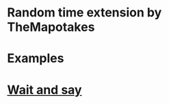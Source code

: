 # Random time extension by TheMapotakes
# Examples
# [Wait and say](http://scratchx.org/?url=https://themapotakes.github.io/random-time-ext/examples/wait_and_say.sbx#scratch)
